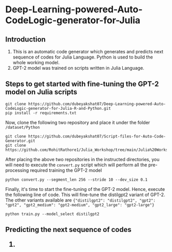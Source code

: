 # Deep-Learning-powered-Auto-CodeLogic-generator-for-Julia
<h2>Introduction</h2>
<ol>
<li>This is an automatic code generator which generates and predicts next sequence of codes for Julia Language. Python is used to build the whole working model.</li>
<li>GPT-2 model was trained on scripts written in Julia Language.</li>
</ol>

<h2>Steps to get started with fine-tuning the GPT-2 model on Julia scripts</h2>

``` 
git clone https://github.com/dubeyakshat07/Deep-Learning-powered-Auto-CodeLogic-generator-for-Julia-R-and-Python.git
pip install -r requirements.txt
```
Now, clone the following two repository and place it under the folder ```/dataset/Python```
```
git clone https://github.com/dubeyakshat07/Script-files-for-Auto-Code-Generator.git
git clone https://github.com/RohitRathore1/Julia_Workshop/tree/main/Julia%20Workshop
```
After placing the above two repositories in the instructed directories, you will need to execute the ```convert.py``` script which will perform all the pre-processing
required training the GPT-2 model
```
python convert.py --segment_len 256 --stride 10 --dev_size 0.1
```

Finally, it's time to start the fine-tuning of the GPT-2 model. Hence, execute the following line of code. This will fine-tune the distilgpt2 variant of GPT-2. The other
variants available are ```{"distilgpt2": "distilgpt2", "gpt2": "gpt2", "gpt2_medium": "gpt2-medium",
             "gpt2_large": "gpt2-large"} ```
```
python train.py --model_select distilgpt2
```
<h2>Predicting the next sequence of codes
<ol>
<li>
